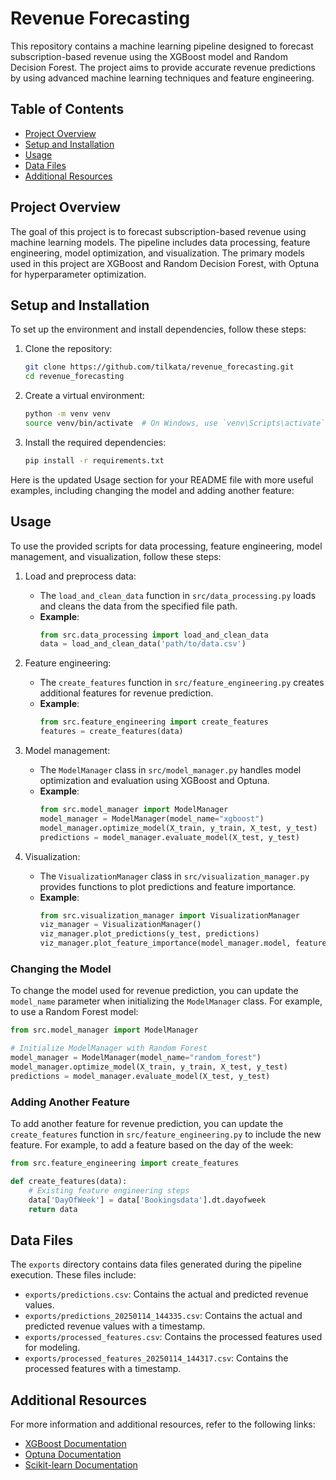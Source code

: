 # Revenue Forecasting

This repository contains a machine learning pipeline designed to forecast subscription-based revenue using the XGBoost model and Random Decision Forest. The project aims to provide accurate revenue predictions by using advanced machine learning techniques and feature engineering.

## Table of Contents
- [Project Overview](#project-overview)
- [Setup and Installation](#setup-and-installation)
- [Usage](#usage)
- [Data Files](#data-files)
- [Additional Resources](#additional-resources)

## Project Overview

The goal of this project is to forecast subscription-based revenue using machine learning models. The pipeline includes data processing, feature engineering, model optimization, and visualization. The primary models used in this project are XGBoost and Random Decision Forest, with Optuna for hyperparameter optimization.

## Setup and Installation

To set up the environment and install dependencies, follow these steps:

1. Clone the repository:
   ```bash
   git clone https://github.com/tilkata/revenue_forecasting.git
   cd revenue_forecasting
   ```

2. Create a virtual environment:
   ```bash
   python -m venv venv
   source venv/bin/activate  # On Windows, use `venv\Scripts\activate`
   ```

3. Install the required dependencies:
   ```bash
   pip install -r requirements.txt
   ```

Here is the updated Usage section for your README file with more useful examples, including changing the model and adding another feature:


## Usage

To use the provided scripts for data processing, feature engineering, model management, and visualization, follow these steps:

1. Load and preprocess data:
   - The `load_and_clean_data` function in `src/data_processing.py` loads and cleans the data from the specified file path.
   - **Example**:
     ```python
     from src.data_processing import load_and_clean_data
     data = load_and_clean_data('path/to/data.csv')
     ```

2. Feature engineering:
   - The `create_features` function in `src/feature_engineering.py` creates additional features for revenue prediction.
   - **Example**:
     ```python
     from src.feature_engineering import create_features
     features = create_features(data)
     ```

3. Model management:
   - The `ModelManager` class in `src/model_manager.py` handles model optimization and evaluation using XGBoost and Optuna.
   - **Example**:
     ```python
     from src.model_manager import ModelManager
     model_manager = ModelManager(model_name="xgboost")
     model_manager.optimize_model(X_train, y_train, X_test, y_test)
     predictions = model_manager.evaluate_model(X_test, y_test)
     ```

4. Visualization:
   - The `VisualizationManager` class in `src/visualization_manager.py` provides functions to plot predictions and feature importance.
   - **Example**:
     ```python
     from src.visualization_manager import VisualizationManager
     viz_manager = VisualizationManager()
     viz_manager.plot_predictions(y_test, predictions)
     viz_manager.plot_feature_importance(model_manager.model, feature_names)
     ```

### Changing the Model

To change the model used for revenue prediction, you can update the `model_name` parameter when initializing the `ModelManager` class. For example, to use a Random Forest model:

```python
from src.model_manager import ModelManager

# Initialize ModelManager with Random Forest
model_manager = ModelManager(model_name="random_forest")
model_manager.optimize_model(X_train, y_train, X_test, y_test)
predictions = model_manager.evaluate_model(X_test, y_test)
```


### Adding Another Feature

To add another feature for revenue prediction, you can update the `create_features` function in `src/feature_engineering.py` to include the new feature. For example, to add a feature based on the day of the week:

```python
from src.feature_engineering import create_features

def create_features(data):
    # Existing feature engineering steps
    data['DayOfWeek'] = data['Bookingsdata'].dt.dayofweek
    return data
```

## Data Files

The `exports` directory contains data files generated during the pipeline execution. These files include:

- `exports/predictions.csv`: Contains the actual and predicted revenue values.
- `exports/predictions_20250114_144335.csv`: Contains the actual and predicted revenue values with a timestamp.
- `exports/processed_features.csv`: Contains the processed features used for modeling.
- `exports/processed_features_20250114_144317.csv`: Contains the processed features with a timestamp.

## Additional Resources

For more information and additional resources, refer to the following links:

- [XGBoost Documentation](https://xgboost.readthedocs.io/)
- [Optuna Documentation](https://optuna.readthedocs.io/)
- [Scikit-learn Documentation](https://scikit-learn.org/stable/documentation.html)

